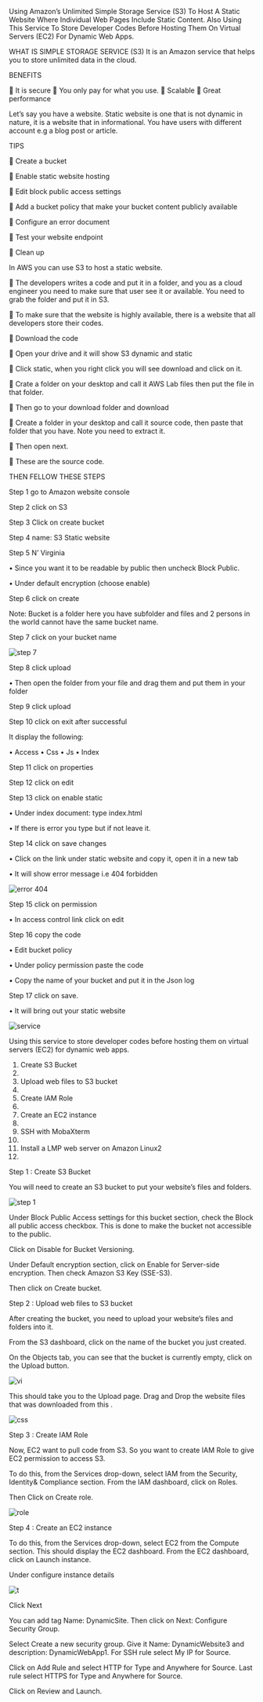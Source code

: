 Using Amazon’s Unlimited Simple Storage Service (S3) To Host A Static Website Where Individual Web Pages Include Static Content. Also Using This Service To Store Developer Codes Before Hosting Them On Virtual Servers (EC2) For Dynamic Web Apps.

WHAT IS SIMPLE STORAGE SERVICE (S3)
It is an Amazon service that helps you to store unlimited data in the cloud. 

BENEFITS

	It is secure
	You only pay for what you use.
	Scalable 
	Great performance

Let’s say you have a website. Static website is one that is not dynamic in nature, it is a website that in informational. You have users with different account e.g a blog post or article.

TIPS 

	Create a bucket

	Enable static website hosting

	Edit block public access settings

	Add a bucket policy that make your bucket content publicly available 

	Configure an error document

	Test your website endpoint

	Clean up

In AWS you can use S3 to host a static website.

	The developers writes a code and put it in a folder, and you as a cloud engineer you need to make sure that user see it or available. You need to grab the folder and put it in S3.

	To make sure that the website is highly available, there is a website that all developers store their codes.

	Download the code

	Open your drive and it will show S3 dynamic and static

	Click static, when you right click you will see download and click on it.

	Crate a folder on your desktop and call it AWS Lab files then put the file in that folder.

	Then go to your download folder and download

	Create a folder in your desktop and call it source code, then paste that folder that you have. Note you need to extract it.

	Then open next.

	These are the source code.


THEN FELLOW THESE STEPS

Step 1 go to Amazon website console

Step 2 click on S3

Step 3 Click on create bucket

Step 4 name: S3 Static website

Step 5 N’ Virginia

•	Since you want it to be readable by public then uncheck Block Public.

•	Under default encryption (choose enable)

Step 6 click on create

Note: Bucket is a folder here you have subfolder and files and 2 persons in the world cannot have the same bucket name.

Step 7 click on your bucket name

![step 7](https://user-images.githubusercontent.com/104633983/191887144-8f948641-a04f-48be-b711-0ef8ea2d907c.PNG)

Step 8 click upload

•	Then open the folder from your file and drag them and put them in your folder

Step 9 click upload 

Step 10 click on exit after successful

It display the following:

•	Access
•	Css
•	Js
•	Index

Step 11 click on properties

Step 12 click on edit

Step 13 click on enable static

•	Under index document: type index.html

•	If there is error you type but if not leave it.

Step 14 click on save changes

•	Click on the link under static website and copy it, open it in a new tab

•	It will show error message i.e 404 forbidden

![error 404](https://user-images.githubusercontent.com/104633983/191887631-87d0a1a4-7f90-42f8-a199-41f849a00f03.PNG)

Step 15 click on permission 

•	In access control link click on edit

Step 16 copy the code 

•	Edit bucket policy

•	Under policy permission paste the code 

•	Copy the name of your bucket and put it in the Json log 

Step 17 click on save.

•	It will bring out your static website

![service](https://user-images.githubusercontent.com/104633983/191889110-2895d210-f407-4517-a744-cb9747cbccdd.PNG)


Using this service to store developer codes before hosting them on virtual servers (EC2) for dynamic web apps.

1.	Create S3 Bucket 
2.	
3.	Upload web files to S3 bucket
4.	 
5.	Create IAM Role
6.	
7.	Create an EC2 instance
8.	
9.	SSH with MobaXterm 
10.	
11.	Install a LMP web server on Amazon Linux2 
12.	
Step 1 : Create S3 Bucket 

You will need to create an S3 bucket to put your website’s files and folders.

![step 1](https://user-images.githubusercontent.com/104633983/191889593-3069ba12-13c3-4acc-9d15-5e6982555b4a.PNG)

Under Block Public Access settings for this bucket section, check the Block all public access checkbox. This is done to make the bucket not accessible to the public. 

Click on Disable for Bucket Versioning. 

Under Default encryption section, click on Enable for Server-side encryption. Then check Amazon S3 Key (SSE-S3). 

Then click on Create bucket. 

Step 2 : Upload web files to S3 bucket 

After creating the bucket, you need to upload your website’s files and folders into it. 

From the S3 dashboard, click on the name of the bucket you just created. 

On the Objects tab, you can see that the bucket is currently empty, click on the Upload button. 

![vi](https://user-images.githubusercontent.com/104633983/191890205-8e213cbb-c19f-4464-83f7-6a2cb59508ef.PNG)

This should take you to the Upload page. Drag and Drop the website files that was downloaded from this . 

![css](https://user-images.githubusercontent.com/104633983/191970804-fa7fd0bc-9601-4a74-bc7d-4a6456239d8f.PNG)

Step 3 : Create IAM Role 

Now, EC2 want to pull code from S3. So you want to create IAM Role to give EC2 permission to access S3. 

To do this, from the Services drop-down, select IAM from the Security, Identity& Compliance section. From the IAM dashboard, click on Roles. 

Then Click on Create role. 

![role](https://user-images.githubusercontent.com/104633983/191890620-1bad4b35-2d19-4f32-8339-96c47113508e.PNG)

Step 4 : Create an EC2 instance 

To do this, from the Services drop-down, select EC2 from the Compute section. This should display the EC2 dashboard. From the EC2 dashboard, click on Launch instance. 

Under configure instance details

![t](https://user-images.githubusercontent.com/104633983/191968610-aabd2f80-1f10-4879-b280-7f7e687d3e62.PNG)

Click Next

You can add tag Name: DynamicSite. Then click on Next: Configure Security Group. 

Select Create a new security group. Give it Name: DynamicWebsite3 and description:   DynamicWebApp1. For SSH rule select My IP for Source. 

Click on Add Rule and select HTTP for Type and Anywhere for Source. Last rule select HTTPS for Type and Anywhere for Source.

Click on Review and Launch. 




